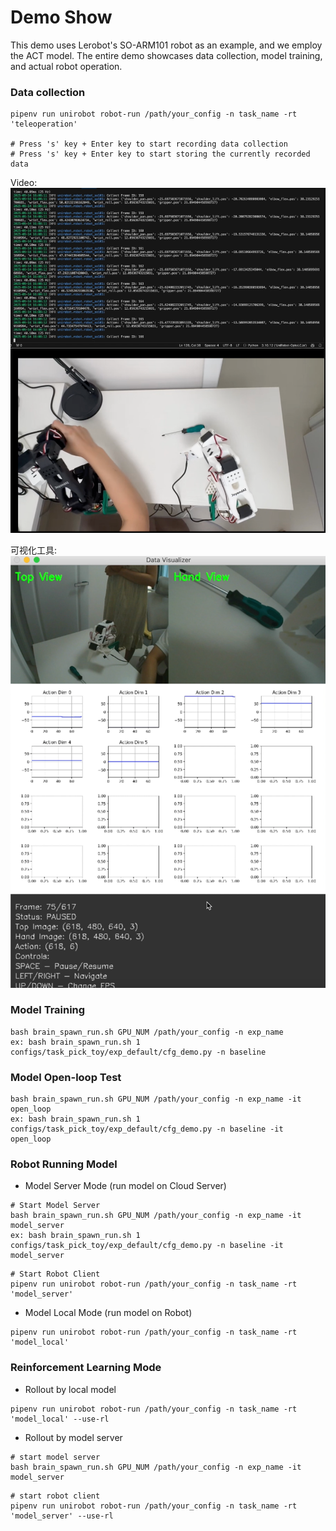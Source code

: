 # Demo Show

This demo uses Lerobot's SO-ARM101 robot as an example, and we employ the ACT model. The entire demo showcases data collection, model training, and actual robot operation.

### Data collection

```
pipenv run unirobot robot-run /path/your_config -n task_name -rt 'teleoperation'

# Press 's' key + Enter key to start recording data collection
# Press 's' key + Enter key to start storing the currently recorded data
```
Video:[![视频预览](../asset/img/collect_data.png)](https://raw.githubusercontent.com/matrix97317/UniRobot/main/asset/video/collect_data.mp4)

可视化工具:[![视频预览](../asset/img/vis_data.png)](https://raw.githubusercontent.com/matrix97317/UniRobot/main/asset/video/vis_data.mp4)

### Model Training
```
bash brain_spawn_run.sh GPU_NUM /path/your_config -n exp_name
ex: bash brain_spawn_run.sh 1 configs/task_pick_toy/exp_default/cfg_demo.py -n baseline
```
### Model Open-loop Test
```
bash brain_spawn_run.sh GPU_NUM /path/your_config -n exp_name -it open_loop
ex: bash brain_spawn_run.sh 1 configs/task_pick_toy/exp_default/cfg_demo.py -n baseline -it open_loop
```

### Robot Running Model

- Model Server Mode (run model on Cloud Server)
```
# Start Model Server
bash brain_spawn_run.sh GPU_NUM /path/your_config -n exp_name -it model_server
ex: bash brain_spawn_run.sh 1 configs/task_pick_toy/exp_default/cfg_demo.py -n baseline -it model_server
```

```
# Start Robot Client
pipenv run unirobot robot-run /path/your_config -n task_name -rt 'model_server'
```

- Model Local Mode (run model on Robot)
```
pipenv run unirobot robot-run /path/your_config -n task_name -rt 'model_local'
```

### Reinforcement Learning Mode

- Rollout by local model
```
pipenv run unirobot robot-run /path/your_config -n task_name -rt 'model_local' --use-rl
```
- Rollout by model server

```
# start model server
bash brain_spawn_run.sh GPU_NUM /path/your_config -n exp_name -it model_server
```

```
# start robot client
pipenv run unirobot robot-run /path/your_config -n task_name -rt 'model_server' --use-rl
```